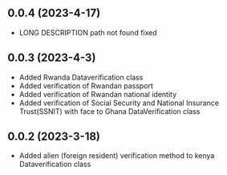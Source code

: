 ## 0.0.4 (2023-4-17)
- LONG DESCRIPTION path not found fixed
  
## 0.0.3 (2023-4-3)
- Added Rwanda Dataverification class
- Added verification of Rwandan passport
- Added verification of Rwandan national identity
- Added verification of  Social Security and National Insurance Trust(SSNIT) with face to Ghana DataVerification class

## 0.0.2 (2023-3-18)
- Added alien (foreign resident) verification method to kenya Dataverification class
